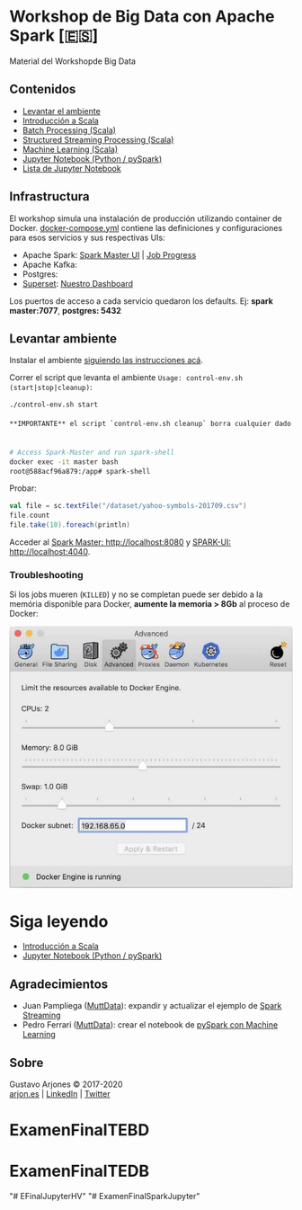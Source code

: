 # Workshop de Big Data con Apache Spark [🇪🇸]
Material del Workshopde Big Data

## Contenidos
* [Levantar el ambiente](#levantar-ambiente)
* [Introducción a Scala](scala/README.md)
* [Batch Processing (Scala)](README-batch.md)
* [Structured Streaming Processing (Scala)](README-streaming.md)
* [Machine Learning (Scala)](README-ml.md)
* [Jupyter Notebook (Python / pySpark)](README-pyspark.md)
* [Lista de Jupyter Notebook](jupyter/notebook/README.md)

## Infrastructura

El workshop simula una instalación de producción utilizando container de Docker.
[docker-compose.yml](docker-compose.yml) contiene las definiciones y configuraciones para esos servicios y sus respectivas UIs:

* Apache Spark: [Spark Master UI](http://localhost:8080) | [Job Progress](http://localhost:4040)
* Apache Kafka:
* Postgres:
* [Superset](http://superset.incubator.apache.org): [Nuestro Dashboard](http://localhost:8088/)

Los puertos de acceso a cada servicio quedaron los defaults. Ej: **spark master:7077**, **postgres: 5432**

## Levantar ambiente

Instalar el ambiente [siguiendo las instrucciones acá](INSTALL.md).

Correr el script que levanta el ambiente `Usage: control-env.sh (start|stop|cleanup)`:

```bash
./control-env.sh start

**IMPORTANTE** el script `control-env.sh cleanup` borra cualquier dado que haya sido procesado anteriormente.


# Access Spark-Master and run spark-shell
docker exec -it master bash
root@588acf96a879:/app# spark-shell
```
Probar:

```scala
val file = sc.textFile("/dataset/yahoo-symbols-201709.csv")
file.count
file.take(10).foreach(println)
```

Acceder al [Spark Master: http://localhost:8080](http://localhost:8080) y [SPARK-UI: http://localhost:4040](http://localhost:4040).

### Troubleshooting

Si los jobs mueren (`KILLED`) y no se completan puede ser debido a la memória disponible para Docker, **aumente la memoria > 8Gb** al proceso de Docker:

![](./images/docker-advanced-config.jpg)

# Siga leyendo
* [Introducción a Scala](scala/README.md)
* [Jupyter Notebook (Python / pySpark)](README-pyspark.md)

## Agradecimientos
* Juan Pampliega ([MuttData](https://www.muttdata.ai/)): expandir y actualizar el ejemplo de [Spark Streaming](README-streaming.md)
* Pedro Ferrari ([MuttData](https://www.muttdata.ai/)): crear el notebook de [pySpark con Machine Learning](./jupyter/notebook/titanic/)

## Sobre
Gustavo Arjones &copy; 2017-2020  
[arjon.es](https://arjon.es) | [LinkedIn](http://linkedin.com/in/arjones/) | [Twitter](https://twitter.com/arjones)
# ExamenFinalTEBD
# ExamenFinalTEDB
"# EFinalJupyterHV" 
"# ExamenFinalSparkJupyter" 
